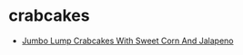 # crabcakes

 * [Jumbo Lump Crabcakes With Sweet Corn And Jalapeno](../index/j/jumbo-lump-crabcakes-with-sweet-corn-and-jalapeno-104653.json)
